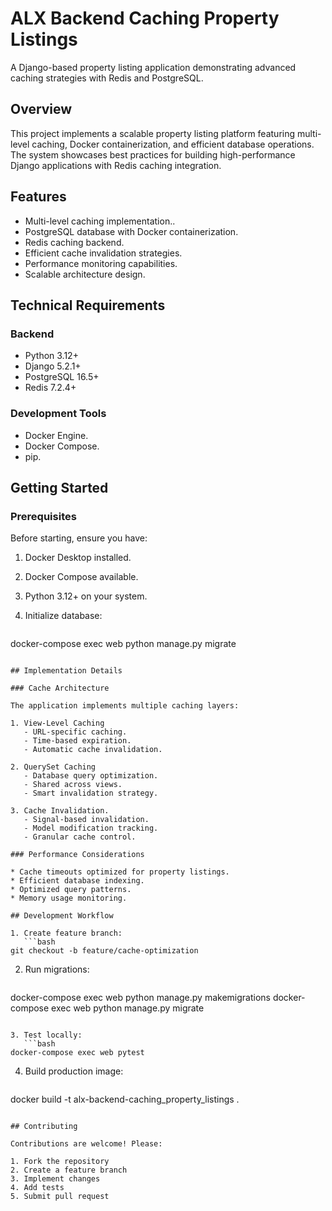 # ALX Backend Caching Property Listings

A Django-based property listing application demonstrating advanced caching strategies with Redis and PostgreSQL.

## Overview

This project implements a scalable property listing platform featuring multi-level caching, Docker containerization, and efficient database operations. The system showcases best practices for building high-performance Django applications with Redis caching integration.


## Features

* Multi-level caching implementation..
* PostgreSQL database with Docker containerization.
* Redis caching backend.
* Efficient cache invalidation strategies.
* Performance monitoring capabilities.
* Scalable architecture design.


## Technical Requirements

### Backend

* Python 3.12+
* Django 5.2.1+
* PostgreSQL 16.5+
* Redis 7.2.4+

### Development Tools

* Docker Engine.
* Docker Compose.
* pip.

## Getting Started

### Prerequisites

Before starting, ensure you have:

1. Docker Desktop installed.
2. Docker Compose available.
3. Python 3.12+ on your system.

4. Initialize database:
   ```bash
docker-compose exec web python manage.py migrate
```

## Implementation Details

### Cache Architecture

The application implements multiple caching layers:

1. View-Level Caching
   - URL-specific caching.
   - Time-based expiration.
   - Automatic cache invalidation.

2. QuerySet Caching
   - Database query optimization.
   - Shared across views.
   - Smart invalidation strategy.

3. Cache Invalidation.
   - Signal-based invalidation.
   - Model modification tracking.
   - Granular cache control.

### Performance Considerations

* Cache timeouts optimized for property listings.
* Efficient database indexing.
* Optimized query patterns.
* Memory usage monitoring.

## Development Workflow

1. Create feature branch:
   ```bash
git checkout -b feature/cache-optimization
```

2. Run migrations:
   ```bash
docker-compose exec web python manage.py makemigrations
docker-compose exec web python manage.py migrate
```

3. Test locally:
   ```bash
docker-compose exec web pytest
```

4. Build production image:
   ```bash
docker build -t alx-backend-caching_property_listings .
```

## Contributing

Contributions are welcome! Please:

1. Fork the repository
2. Create a feature branch
3. Implement changes
4. Add tests
5. Submit pull request
